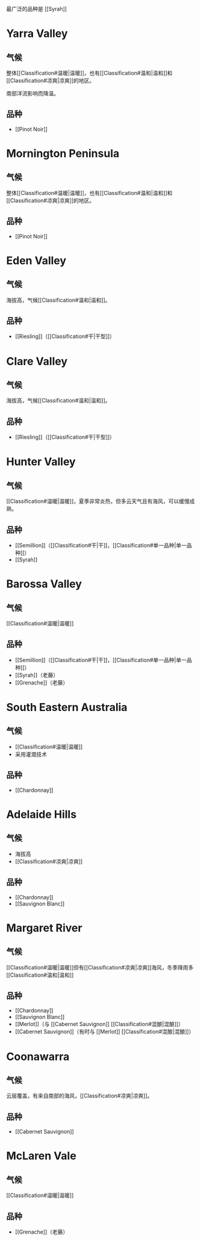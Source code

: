 最广泛的品种是 [[Syrah]]

# Yarra Valley

## 气候

整体[[Classification#温暖|温暖]]，也有[[Classification#温和|温和]]和[[Classification#凉爽|凉爽]]的地区。

南部洋流影响而降温。

## 品种

- [[Pinot Noir]]

# Mornington Peninsula

## 气候

整体[[Classification#温暖|温暖]]，也有[[Classification#温和|温和]]和[[Classification#凉爽|凉爽]]的地区。

## 品种

- [[Pinot Noir]]

# Eden Valley

## 气候

海拔高，气候[[Classification#温和|温和]]。

## 品种

- [[Riesling]]（[[Classification#干|干型]]）

# Clare Valley

## 气候

海拔高，气候[[Classification#温和|温和]]。

## 品种

- [[Riesling]]（[[Classification#干|干型]]）

# Hunter Valley

## 气候

[[Classification#温暖|温暖]]，夏季非常炎热，但多云天气且有海风，可以缓慢成熟。

## 品种

- [[Semillion]]（[[Classification#干|干]]，[[Classification#单一品种|单一品种]]）
- [[Syrah]]

# Barossa Valley

## 气候

[[Classification#温暖|温暖]]

## 品种

- [[Semillion]]（[[Classification#干|干]]，[[Classification#单一品种|单一品种]]）
- [[Syrah]]（老藤）
- [[Grenache]]（老藤）

# South Eastern Australia

## 气候

- [[Classification#温暖|温暖]]
- 采用灌溉技术

## 品种

- [[Chardonnay]]

# Adelaide Hills

## 气候

- 海拔高
- [[Classification#凉爽|凉爽]]

## 品种

- [[Chardonnay]]
- [[Sauvignon Blanc]]

# Margaret River

## 气候

[[Classification#温暖|温暖]]但有[[Classification#凉爽|凉爽]]海风，冬季降雨多[[Classification#温和|温和]]

## 品种

- [[Chardonnay]]
- [[Sauvignon Blanc]]
- [[Merlot]]（与 [[Cabernet Sauvignon]] [[Classification#混酿|混酿]]）
- [[Cabernet Sauvignon]]（有时与 [[Merlot]] [[Classification#混酿|混酿]]）

# Coonawarra

## 气候

云层覆盖，有来自南部的海风，[[Classification#凉爽|凉爽]]。

## 品种

- [[Cabernet Sauvignon]]

# McLaren Vale

## 气候

[[Classification#温暖|温暖]]

## 品种

- [[Grenache]]（老藤）
